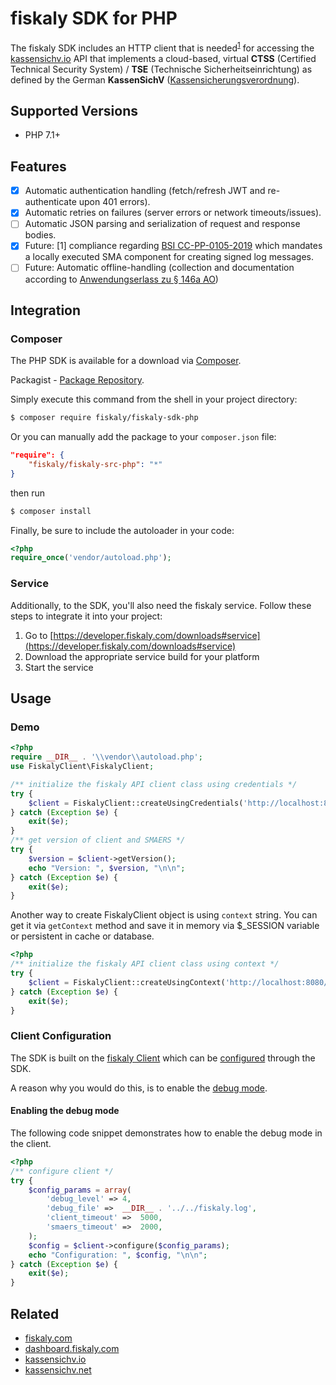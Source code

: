 # fiskaly SDK for PHP

The fiskaly SDK includes an HTTP client that is needed<sup>[1](#fn1)</sup> for accessing the [kassensichv.io](https://kassensichv.io) API that implements a cloud-based, virtual **CTSS** (Certified Technical Security System) / **TSE** (Technische Sicherheitseinrichtung) as defined by the German **KassenSichV** ([Kassen­sich­er­ungsver­ord­nung](https://www.bundesfinanzministerium.de/Content/DE/Downloads/Gesetze/2017-10-06-KassenSichV.pdf)).

## Supported Versions

* PHP 7.1+

## Features

- [X] Automatic authentication handling (fetch/refresh JWT and re-authenticate upon 401 errors).
- [X] Automatic retries on failures (server errors or network timeouts/issues).
- [ ] Automatic JSON parsing and serialization of request and response bodies.
- [X] Future: [<a name="fn1">1</a>] compliance regarding [BSI CC-PP-0105-2019](https://www.bsi.bund.de/SharedDocs/Downloads/DE/BSI/Zertifizierung/Reporte/ReportePP/pp0105b_pdf.pdf?__blob=publicationFile&v=7) which mandates a locally executed SMA component for creating signed log messages. 
- [ ] Future: Automatic offline-handling (collection and documentation according to [Anwendungserlass zu § 146a AO](https://www.bundesfinanzministerium.de/Content/DE/Downloads/BMF_Schreiben/Weitere_Steuerthemen/Abgabenordnung/AO-Anwendungserlass/2019-06-17-einfuehrung-paragraf-146a-AO-anwendungserlass-zu-paragraf-146a-AO.pdf?__blob=publicationFile&v=1))

## Integration

### Composer

The PHP SDK is available for a download via [Composer](https://getcomposer.org/).

Packagist - [Package Repository](https://packagist.org/packages/fiskaly/fiskaly-sdk-php).

Simply execute this command from the shell in your project directory:

```bash
$ composer require fiskaly/fiskaly-sdk-php
```

Or you can manually add the package to your `composer.json` file:

```json
"require": {
    "fiskaly/fiskaly-src-php": "*"
}
```
then run 
```bash 
$ composer install 
```

Finally, be sure to include the autoloader in your code:

```php
<?php
require_once('vendor/autoload.php');
```

### Service

Additionally, to the SDK, you'll also need the fiskaly service. Follow these steps to integrate it into your project:

1. Go to [https://developer.fiskaly.com/downloads#service](https://developer.fiskaly.com/downloads#service)
2. Download the appropriate service build for your platform
3. Start the service

## Usage

### Demo

```php
<?php
require __DIR__ . '\\vendor\\autoload.php';
use FiskalyClient\FiskalyClient;

/** initialize the fiskaly API client class using credentials */
try {
    $client = FiskalyClient::createUsingCredentials('http://localhost:8080/invoke', $_ENV["FISKALY_API_KEY"], $_ENV["FISKALY_API_SECRET"], 'https://kassensichv.io/api/v1');
} catch (Exception $e) {
    exit($e);
}
/** get version of client and SMAERS */
try {
    $version = $client->getVersion();
    echo "Version: ", $version, "\n\n";
} catch (Exception $e) {
    exit($e);
}
```

Another way to create FiskalyClient object is using `context` string.
You can get it via `getContext` method and save it in memory via $_SESSION variable 
or persistent in cache or database.
```php
<?php
/** initialize the fiskaly API client class using context */
try {
    $client = FiskalyClient::createUsingContext('http://localhost:8080/invoke', $_SESSION["FISKALY_CONTEXT"]);
} catch (Exception $e) {
    exit($e);
}
```

### Client Configuration

The SDK is built on the [fiskaly Client](https://developer.fiskaly.com/en/docs/client-documentation) which can be [configured](https://developer.fiskaly.com/en/docs/client-documentation#configuration) through the SDK.

A reason why you would do this, is to enable the [debug mode](https://developer.fiskaly.com/en/docs/client-documentation#debug-mode).

#### Enabling the debug mode

The following code snippet demonstrates how to enable the debug mode in the client.

```php
<?php
/** configure client */
try {
    $config_params = array(
        'debug_level' => 4,
        'debug_file' =>  __DIR__ . '../../fiskaly.log',
        'client_timeout' =>  5000,
        'smaers_timeout' =>  2000,
    );
    $config = $client->configure($config_params);
    echo "Configuration: ", $config, "\n\n";
} catch (Exception $e) {
    exit($e);
}
````

## Related

* [fiskaly.com](https://fiskaly.com)
* [dashboard.fiskaly.com](https://dashboard.fiskaly.com)
* [kassensichv.io](https://kassensichv.io)
* [kassensichv.net](https://kassensichv.net)


